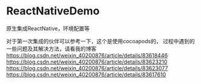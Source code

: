 # ReactNativeDemo
原生集成ReactNative，环境配置等

对于第一次集成的伙伴可以参考一下，这个是使用cocoapods的，
过程中遇到的一些问题及其解决方法，请看我的博客
https://blog.csdn.net/weixin_40200876/article/details/83618446
https://blog.csdn.net/weixin_40200876/article/details/83623210
https://blog.csdn.net/weixin_40200876/article/details/83623077
https://blog.csdn.net/weixin_40200876/article/details/83617610
